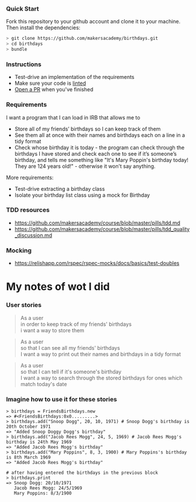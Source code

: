 ### Quick Start

Fork this repository to your github account and clone it to your machine. Then install the dependencies:
```bash
> git clone https://github.com/makersacademy/birthdays.git
> cd birthdays
> bundle
```

### Instructions

- Test-drive an implementation of the requirements
- Make sure your code is [linted](https://github.com/rubocop-hq/rubocop)
- [Open a PR](https://services.github.com/on-demand/github-cli/open-pull-request-github) when you've finished

### Requirements

I want a program that I can load in IRB that allows me to
- Store all of my friends’ birthdays so I can keep track of them
- See them all at once with their names and birthdays each on a line in a tidy format
- Check whose birthday it is today - the program can check through the birthdays I have stored and check each one to see if it’s someone’s birthday, and tells me something like "It's Mary Poppin's birthday today! They are 124 years old!" - otherwise it won't say anything.

More requirements:
- Test-drive extracting a birthday class
- Isolate your birthday list class using a mock for Birthday

### TDD resources

- https://github.com/makersacademy/course/blob/master/pills/tdd.md
- https://github.com/makersacademy/course/blob/master/pills/tdd_quality_discussion.md

### Mocking

- https://relishapp.com/rspec/rspec-mocks/docs/basics/test-doubles


# My notes of wot I did

### User stories

> As a user  
> in order to keep track of my friends' birthdays  
> i want a way to store them

> As a user  
> so that I can see all my friends' birthdays  
> I want a way to print out their names and birthdays in a tidy format

> As a user  
> so that I can tell if it's someone's birthday  
> I want a way to search through the stored birthdays for ones which match today's date

### Imagine how to use it for these stories

```
> birthdays = FriendsBirthdays.new
=> #<FriendsBirthdays:0x0.........>
> birthdays.add("Snoop Dogg", 20, 10, 1971) # Snoop Dogg's birthday is 20th October 1971
=> "Added Snoop Doggy Dogg's birthday"
> birthdays.add("Jacob Rees Mogg", 24, 5, 1969) # Jacob Rees Mogg's birthday is 24th May 1969
=> "Added Jacob Rees Mogg's birthday"
> birthdays.add("Mary Poppins", 8, 3, 1900) # Mary Poppins's birthday is 8th March 1969
=> "Added Jacob Rees Mogg's birthday"
```

```
# after having entered the birthdays in the previous block
> birthdays.print
=> Snoop Dogg: 20/10/1971
   Jacob Rees Mogg: 24/5/1969
   Mary Poppins: 8/3/1900
```

```
```